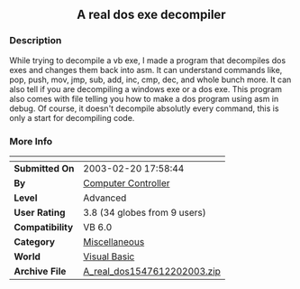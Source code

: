 ﻿<div align="center">

## A real dos exe decompiler


</div>

### Description

While trying to decompile a vb exe, I made a program that decompiles dos exes and changes them back into asm. It can understand commands like, pop, push, mov, jmp, sub, add, inc, cmp, dec, and whole bunch more. It can also tell if you are decompiling a windows exe or a dos exe. This program also comes with file telling you how to make a dos program using asm in debug. Of course, it doesn't decompile absolutly every command, this is only a start for decompiling code.
 
### More Info
 


<span>             |<span>
---                |---
**Submitted On**   |2003-02-20 17:58:44
**By**             |[Computer Controller](https://github.com/Planet-Source-Code/PSCIndex/blob/master/ByAuthor/computer-controller.md)
**Level**          |Advanced
**User Rating**    |3.8 (34 globes from 9 users)
**Compatibility**  |VB 6\.0
**Category**       |[Miscellaneous](https://github.com/Planet-Source-Code/PSCIndex/blob/master/ByCategory/miscellaneous__1-1.md)
**World**          |[Visual Basic](https://github.com/Planet-Source-Code/PSCIndex/blob/master/ByWorld/visual-basic.md)
**Archive File**   |[A\_real\_dos1547612202003\.zip](https://github.com/Planet-Source-Code/computer-controller-a-real-dos-exe-decompiler__1-43386/archive/master.zip)








